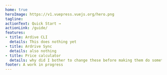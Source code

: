 ```yaml
---
home: true
heroImage: https://v1.vuepress.vuejs.org/hero.png
tagline: 
actionText: Quick Start →
actionLink: /guide/
features:
- title: Ardive CLI
  details: This does nothing yet
- title: Ardrive Sync
  details: also nothing
- title: Price calculator
  details: why did I bother to change these before making them do something?
footer: A work in progress
---
```

